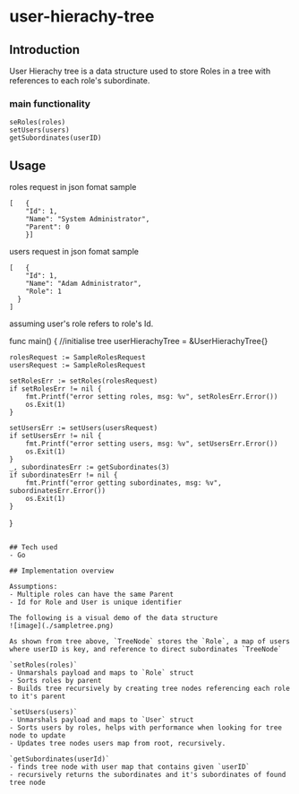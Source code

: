 # user-hierachy-tree

## Introduction

User Hierachy tree is a data structure used to store Roles in a tree with references to each role's subordinate.

### main functionality

```
seRoles(roles)
setUsers(users)
getSubordinates(userID)
```

## Usage

roles request in json fomat sample
```
[	{
	"Id": 1,
	"Name": "System Administrator",
	"Parent": 0
	}]
```

users request in json fomat sample
```
[	{
	"Id": 1,
	"Name": "Adam Administrator",
	"Role": 1
  }
]
```
assuming user's role refers to role's Id.

func main() {
	//initialise tree
	userHierachyTree = &UserHierachyTree{}

	rolesRequest := SampleRolesRequest
	usersRequest := SampleRolesRequest

	setRolesErr := setRoles(rolesRequest)
	if setRolesErr != nil {
		fmt.Printf("error setting roles, msg: %v", setRolesErr.Error())
		os.Exit(1)
	}

	setUsersErr := setUsers(usersRequest)
	if setUsersErr != nil {
		fmt.Printf("error setting users, msg: %v", setUsersErr.Error())
		os.Exit(1)
	}
	_, subordinatesErr := getSubordinates(3)
	if subordinatesErr != nil {
		fmt.Printf("error getting subordinates, msg: %v", subordinatesErr.Error())
		os.Exit(1)
	}
}
```

## Tech used
- Go

## Implementation overview

Assumptions:
- Multiple roles can have the same Parent
- Id for Role and User is unique identifier

The following is a visual demo of the data structure
![image](./sampletree.png)

As shown from tree above, `TreeNode` stores the `Role`, a map of users where userID is key, and reference to direct subordinates `TreeNode`

`setRoles(roles)`
- Unmarshals payload and maps to `Role` struct
- Sorts roles by parent
- Builds tree recursively by creating tree nodes referencing each role to it's parent

`setUsers(users)`
- Unmarshals payload and maps to `User` struct
- Sorts users by roles, helps with performance when looking for tree node to update
- Updates tree nodes users map from root, recursively.

`getSubordinates(userId)`
- finds tree node with user map that contains given `userID`
- recursively returns the subordinates and it's subordinates of found tree node
